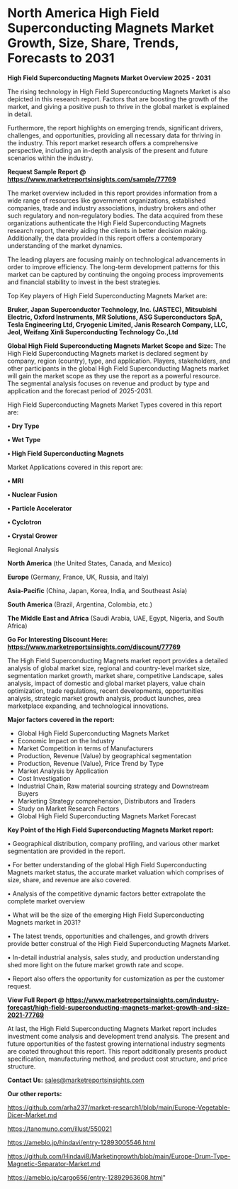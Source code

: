 # North America High Field Superconducting Magnets Market Growth, Size, Share, Trends, Forecasts to 2031

<Strong> High Field Superconducting Magnets Market Overview 2025 - 2031</strong>

The rising technology in High Field Superconducting Magnets Market is also depicted in this research report. Factors that are boosting the growth of the market, and giving a positive push to thrive in the global market is explained in detail.

Furthermore, the report highlights on emerging trends, significant drivers, challenges, and opportunities, providing all necessary data for thriving in the industry. This report market research offers a comprehensive perspective, including an in-depth analysis of the present and future scenarios within the industry.

<strong>Request Sample Report @ <a href=https://www.marketreportsinsights.com/sample/77769>https://www.marketreportsinsights.com/sample/77769</a></strong>

The market overview included in this report provides information from a wide range of resources like government organizations, established companies, trade and industry associations, industry brokers and other such regulatory and non-regulatory bodies. The data acquired from these organizations authenticate the High Field Superconducting Magnets research report, thereby aiding the clients in better decision making. Additionally, the data provided in this report offers a contemporary understanding of the market dynamics.

The leading players are focusing mainly on technological advancements in order to improve efficiency. The long-term development patterns for this market can be captured by continuing the ongoing process improvements and financial stability to invest in the best strategies.

Top Key players of High Field Superconducting Magnets Market are:

<strong>Bruker, Japan Superconductor Technology, Inc. (JASTEC), Mitsubishi Electric, Oxford Instruments, MR Solutions, ASG Superconductors SpA, Tesla Engineering Ltd, Cryogenic Limited, Janis Research Company, LLC, Jeol, Weifang Xinli Superconducting Technology Co.,Ltd</strong>

<strong><b>Global High Field Superconducting Magnets Market Scope and Size:</b></strong>
The High Field Superconducting Magnets market is declared segment by company, region (country), type, and application. Players, stakeholders, and other participants in the global High Field Superconducting Magnets market will gain the market scope as they use the report as a powerful resource. The segmental analysis focuses on revenue and product by type and application and the forecast period of 2025-2031.

High Field Superconducting Magnets Market Types covered in this report are:

<strong>• Dry Type

• Wet Type

• High Field Superconducting Magnets</strong>

Market Applications covered in this report are:

<strong>• MRI

• Nuclear Fusion

• Particle Accelerator

• Cyclotron

• Crystal Grower</strong> 

Regional Analysis

<strong>North America</strong> (the United States, Canada, and Mexico)

<strong>Europe</strong> (Germany, France, UK, Russia, and Italy)

<strong>Asia-Pacific</strong> (China, Japan, Korea, India, and Southeast Asia)

<strong>South America</strong> (Brazil, Argentina, Colombia, etc.)

<strong>The Middle East and Africa</strong> (Saudi Arabia, UAE, Egypt, Nigeria, and South Africa)

<strong>Go For Interesting Discount Here: <a href=https://www.marketreportsinsights.com/discount/77769>https://www.marketreportsinsights.com/discount/77769</a></strong>

The High Field Superconducting Magnets market report provides a detailed analysis of global market size, regional and country-level market size, segmentation market growth, market share, competitive Landscape, sales analysis, impact of domestic and global market players, value chain optimization, trade regulations, recent developments, opportunities analysis, strategic market growth analysis, product launches, area marketplace expanding, and technological innovations.

<strong><b>Major factors covered in the report:</b></strong>
<ul>
  <li>Global High Field Superconducting Magnets Market </li>
  <li>Economic Impact on the Industry</li>
  <li>Market Competition in terms of Manufacturers</li>
  <li>Production, Revenue (Value) by geographical segmentation</li>
  <li>Production, Revenue (Value), Price Trend by Type</li>
  <li>Market Analysis by Application</li>
  <li>Cost Investigation</li>
  <li>Industrial Chain, Raw material sourcing strategy and Downstream Buyers</li>
  <li>Marketing Strategy comprehension, Distributors and Traders</li>
  <li>Study on Market Research Factors</li>
  <li>Global High Field Superconducting Magnets Market Forecast</li>
</ul>

<strong><b>Key Point of the High Field Superconducting Magnets Market report:</b></strong>

• Geographical distribution, company profiling, and various other market segmentation are provided in the report.

• For better understanding of the global High Field Superconducting Magnets market status, the accurate market valuation which comprises of size, share, and revenue are also covered.

• Analysis of the competitive dynamic factors better extrapolate the complete market overview

• What will be the size of the emerging High Field Superconducting Magnets market in 2031?

• The latest trends, opportunities and challenges, and growth drivers provide better construal of the High Field Superconducting Magnets Market.

• In-detail industrial analysis, sales study, and production understanding shed more light on the future market growth rate and scope.

• Report also offers the opportunity for customization as per the customer request.

<strong><b>View Full Report @ <a href=https://www.marketreportsinsights.com/industry-forecast/high-field-superconducting-magnets-market-growth-and-size-2021-77769>https://www.marketreportsinsights.com/industry-forecast/high-field-superconducting-magnets-market-growth-and-size-2021-77769</a></b></strong>


At last, the High Field Superconducting Magnets Market report includes investment come analysis and development trend analysis. The present and future opportunities of the fastest growing international industry segments are coated throughout this report. This report additionally presents product specification, manufacturing method, and product cost structure, and price structure.

<strong>Contact Us:</strong>
sales@marketreportsinsights.com

<strong>Our other reports:</strong>

<a href=https://github.com/arha237/market-research1/blob/main/Europe-Vegetable-Dicer-Market.md>https://github.com/arha237/market-research1/blob/main/Europe-Vegetable-Dicer-Market.md</a>

<a href=https://tanomuno.com/illust/550021>https://tanomuno.com/illust/550021</a>

<a href=https://ameblo.jp/hindavi/entry-12893005546.html>https://ameblo.jp/hindavi/entry-12893005546.html</a>

<a href=https://github.com/Hindavi8/Marketingrowth/blob/main/Europe-Drum-Type-Magnetic-Separator-Market.md>https://github.com/Hindavi8/Marketingrowth/blob/main/Europe-Drum-Type-Magnetic-Separator-Market.md</a>

<a href=https://ameblo.jp/cargo656/entry-12892963608.html>https://ameblo.jp/cargo656/entry-12892963608.html</a>"
